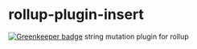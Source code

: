 # rollup-plugin-insert

[![Greenkeeper badge](https://badges.greenkeeper.io/JounQin/rollup-plugin-insert.svg)](https://greenkeeper.io/)
string mutation plugin for rollup
